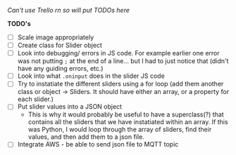 *Can't use Trello rn so will put TODOs here*

**TODO's**

- [ ] Scale image appropriately 
- [ ] Create class for Slider object
- [ ] Look into debugging/ errors in JS code. For example earlier one error was not putting `;` at the end of a line...
but I had to just notice that (didn't have any guiding errors, etc.)
- [ ] Look into what `.oninput` does in the slider JS code
- [ ] Try to instatiate the different sliders using a for loop (add them another class or object -> Sliders. It should have either an array, or a property for each slider.)
- [ ] Put slider values into a JSON object
  - This is why it would probably be useful to have a superclass(?) that contains all the sliders 
    that we have instatiated within an array. If this was Python, I would loop through the array of sliders, find 
    their values, and then add them to a json file. 
- [ ] Integrate AWS - be able to send json file to MQTT topic 
